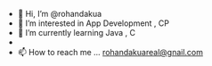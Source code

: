 - 👋 Hi, I’m @rohandakua
- 👀 I’m interested in App Development , CP
- 🌱 I’m currently learning Java , C 
- 
- 📫 How to reach me ... rohandakuareal@gnail.com

<!---
rohandakua/rohandakua is a ✨ special ✨ repository because its `README.md` (this file) appears on your GitHub profile.
You can click the Preview link to take a look at your changes.
--->
